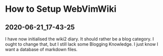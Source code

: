 # How to Setup WebVimWiki

## 2020-06-21_17-43-25
I have now initialised the wiki2 diary. It should rather be a blog category. I ought to change that, but I still lack some Blogging Knowledge. I just know I want a database of markdown files.
